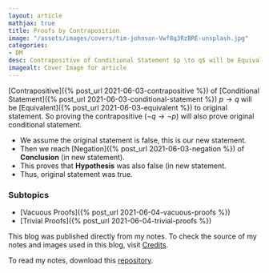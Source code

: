 ```yaml
---
layout: article
mathjax: true
title: Proofs by Contraposition
image: "/assets/images/covers/tim-johnson-Vwf8q3RzBRE-unsplash.jpg"
categories:
- DM
desc: Contrapositive of Conditional Statement $p \to q$ will be Equivalent to original statement. So proving the contrapositive ($\neg q \to \neg p$) will also prove original conditional statement. 
imagealt: Cover Image for article
---
```


[Contrapositive]({% post_url 2021-06-03-contrapositive %}) of [Conditional Statement]({% post_url 2021-06-03-conditional-statement %}) $p \to q$ will be [Equivalent]({% post_url 2021-06-03-equivalent %}) to original statement. So proving the contrapositive ($\neg q \to \neg p$) will also prove original conditional statement.

































































































































































































































































































































































































* We assume the original statement is false, this is our new statement.
* Then we reach [Negation]({% post_url 2021-06-03-negation %}) of <b>Conclusion</b> (in new statement).
* This proves that <b>Hypothesis</b> was also false (in new statement.
* Thus, original statement was true.

### Subtopics
- [Vacuous Proofs]({% post_url 2021-06-04-vacuous-proofs %})
- [Trivial Proofs]({% post_url 2021-06-04-trivial-proofs %})

This blog was published directly from my notes.
To check the source of my notes and images used in this blog, visit <a href="/credits.html" target="_blank">Credits</a>.

To read my notes, download this <a href="https://github.com/bovem/CS" target="blank">repository</a>.